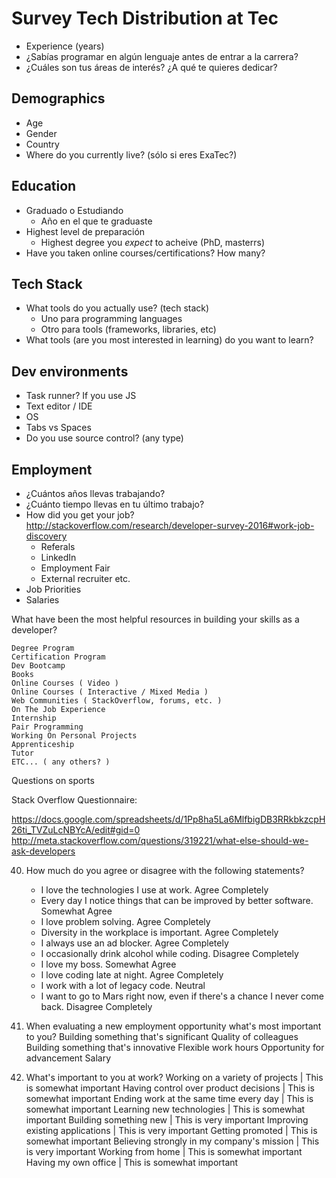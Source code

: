 # Survey Tech Distribution at Tec

- Experience (years)
- ¿Sabías programar en algún lenguaje antes de entrar a la carrera?
- ¿Cuáles son tus áreas de interés? ¿A qué te quieres dedicar?


## Demographics

- Age
- Gender
- Country
- Where do you currently live? (sólo si eres ExaTec?)

## Education

- Graduado o Estudiando
	- Año en el que te graduaste
- Highest level de preparación
	- Highest degree you *expect* to acheive (PhD, masterrs)
- Have you taken online courses/certifications? How many?


## Tech Stack
- What tools do you actually use? (tech stack)
	- Uno para programming languages
	- Otro para tools (frameworks, libraries, etc)
- What tools (are you most interested in learning) do you want to learn?

## Dev environments
- Task runner? If you use JS
- Text editor / IDE
- OS
- Tabs vs Spaces
- Do you use source control? (any type)

## Employment

- ¿Cuántos años llevas trabajando?
- ¿Cuánto tiempo llevas en tu último trabajo?
- How did you get your job? http://stackoverflow.com/research/developer-survey-2016#work-job-discovery
	- Referals
	- LinkedIn
	- Employment Fair
	- External recruiter etc.
- Job Priorities
- Salaries




What have been the most helpful resources in building your skills as a developer?

    Degree Program
    Certification Program
    Dev Bootcamp
    Books
    Online Courses ( Video )
    Online Courses ( Interactive / Mixed Media )
    Web Communities ( StackOverflow, forums, etc. )
    On The Job Experience
    Internship
    Pair Programming
    Working On Personal Projects
    Apprenticeship
    Tutor
    ETC... ( any others? )


Questions on sports

Stack Overflow Questionnaire:

https://docs.google.com/spreadsheets/d/1Pp8ha5La6MlfbigDB3RRkbkzcpH26ti_TVZuLcNBYcA/edit#gid=0
http://meta.stackoverflow.com/questions/319221/what-else-should-we-ask-developers

40. How much do you agree or disagree with the following statements?
	- I love the technologies I use at work.  Agree Completely
	- Every day I notice things that can be improved by better software. Somewhat Agree
	- I love problem solving. Agree Completely
	- Diversity in the workplace is important. Agree Completely
	- I always use an ad blocker. Agree Completely
	- I occasionally drink alcohol while coding. Disagree Completely
	- I love my boss. Somewhat Agree
	- I love coding late at night. Agree Completely
	- I work with a lot of legacy code. Neutral
	- I want to go to Mars right now, even if there's a chance I never come back. Disagree Completely

35. When evaluating a new employment opportunity what's most important to you? 
	Building something that's significant
	Quality of colleagues
	Building something that's innovative
	Flexible work hours
	Opportunity for advancement
	Salary

31. What's important to you at work?
	Working on a variety of projects | This is somewhat important
	Having control over product decisions | This is somewhat important
	Ending work at the same time every day | This is somewhat important
	Learning new technologies | This is somewhat important
	Building something new | This is very important
	Improving existing applications | This is very important
	Getting promoted | This is somewhat important
	Believing strongly in my company's mission | This is very important
	Working from home | This is somewhat important
	Having my own office | This is somewhat important